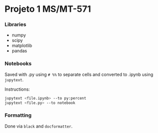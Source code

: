 # Projeto 1 MS/MT-571

### Libraries

- numpy
- scipy
- matplotlib
- pandas

### Notebooks

Saved with .py using `# %%` to separate cells and converted to .ipynb using `jupytext`.

Instructions:

```sh
jupytext <file.ipynb> --to py:percent
jupytext <file.py> --to notebook
```

### Formatting

Done via `black` and `docformatter`.

